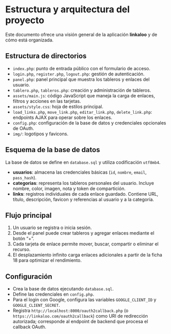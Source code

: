 # Estructura y arquitectura del proyecto

Este documento ofrece una visión general de la aplicación **linkaloo** y de cómo está organizada.

## Estructura de directorios

- `index.php`: punto de entrada público con el formulario de acceso.
- `login.php`, `register.php`, `logout.php`: gestión de autenticación.
- `panel.php`: panel principal que muestra los tableros y enlaces del usuario.
- `tablero.php`, `tableros.php`: creación y administración de tableros.
- `assets/main.js`: código JavaScript que maneja la carga de enlaces, filtros y acciones en las tarjetas.
- `assets/style.css`: hoja de estilos principal.
- `load_links.php`, `move_link.php`, `editar_link.php`, `delete_link.php`: endpoints AJAX para operar sobre los enlaces.
- `config.php`: configuración de la base de datos y credenciales opcionales de OAuth.
- `img/`: logotipos y favicons.

## Esquema de la base de datos

La base de datos se define en `database.sql` y utiliza codificación `utf8mb4`.

- **usuarios**: almacena las credenciales básicas (`id`, `nombre`, `email`, `pass_hash`).
- **categorias**: representa los tableros personales del usuario. Incluye nombre, color, imagen, nota y token de compartición.
- **links**: registros individuales de cada enlace guardado. Contiene URL, título, descripción, favicon y referencias al usuario y a la categoría.

## Flujo principal

1. Un usuario se registra o inicia sesión.
2. Desde el panel puede crear tableros y agregar enlaces mediante el botón “+”.
3. Cada tarjeta de enlace permite mover, buscar, compartir o eliminar el recurso.
4. El desplazamiento infinito carga enlaces adicionales a partir de la ficha 18 para optimizar el rendimiento.

## Configuración

- Crea la base de datos ejecutando `database.sql`.
- Define las credenciales en `config.php`.
- Para el login con Google, configura las variables `GOOGLE_CLIENT_ID` y `GOOGLE_CLIENT_SECRET`.
- Registra `http://localhost:8000/oauth2callback.php` (o `https://linkaloo.com/oauth2callback`) como URI de redirección autorizada; corresponde al endpoint de backend que procesa el callback OAuth.

